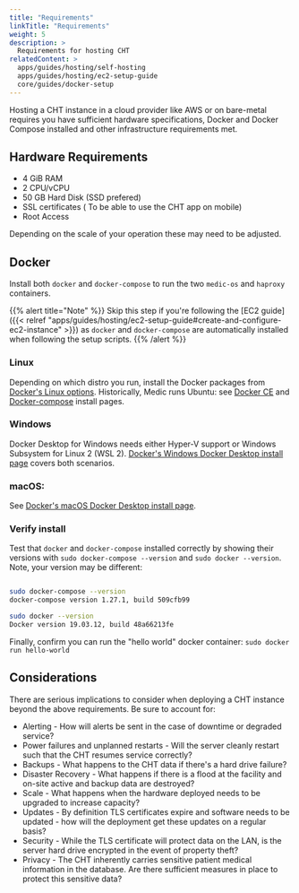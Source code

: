 ```yaml
---
title: "Requirements"
linkTitle: "Requirements"
weight: 5
description: >
  Requirements for hosting CHT
relatedContent: >
  apps/guides/hosting/self-hosting
  apps/guides/hosting/ec2-setup-guide
  core/guides/docker-setup
---
```


Hosting a CHT instance in a cloud provider like AWS or on bare-metal requires you have sufficient hardware specifications, Docker and Docker Compose installed and other infrastructure requirements met.

## Hardware Requirements

- 4 GiB RAM
- 2 CPU/vCPU
- 50 GB Hard Disk (SSD prefered)
- SSL certificates ( To be able to use the CHT app on mobile)
- Root Access 

Depending on the scale of your operation these may need to be adjusted.

##  Docker

Install both `docker` and `docker-compose` to run the two `medic-os` and `haproxy` containers.

{{% alert title="Note" %}}
Skip this step if you're following the  [EC2 guide]({{< relref "apps/guides/hosting/ec2-setup-guide#create-and-configure-ec2-instance" >}}) as `docker` and `docker-compose` are automatically installed when following the setup scripts. 
{{% /alert %}}

### Linux

Depending on which distro you run, install the Docker packages from [Docker's Linux options](https://docs.docker.com/engine/install/#server).  Historically, Medic runs Ubuntu: see [Docker CE](https://docs.docker.com/engine/install/ubuntu/) and [Docker-compose](https://docs.docker.com/compose/install/) install pages.

### Windows 

Docker Desktop for Windows needs either Hyper-V support or Windows Subsystem for Linux 2 (WSL 2).  [Docker's Windows Docker Desktop install page](https://docs.docker.com/docker-for-windows/install/) covers both scenarios. 

### macOS:

See [Docker's macOS Docker Desktop install page](https://docs.docker.com/docker-for-mac/install/).

### Verify install

Test that `docker` and `docker-compose` installed correctly by showing their versions with `sudo docker-compose --version` and `sudo docker --version`. Note, your version may be different:

```bash

sudo docker-compose --version
docker-compose version 1.27.1, build 509cfb99

sudo docker --version
Docker version 19.03.12, build 48a66213fe
```

Finally, confirm you can run the "hello world" docker container: `sudo docker run hello-world`

## Considerations

There are serious implications to consider when deploying a CHT instance beyond the above requirements.  Be sure to account for:

* Alerting - How will alerts be sent in the case of downtime or degraded service? 
* Power failures and unplanned restarts - Will the server cleanly restart such that the CHT resumes service correctly?
* Backups - What happens to the CHT data if there's a hard drive failure?  
* Disaster Recovery - What happens if there is a flood at the facility and on-site active and backup data are destroyed?
* Scale - What happens when the hardware deployed needs to be upgraded to increase capacity?
* Updates - By definition TLS certificates expire and software needs to be updated - how will the deployment get these updates on a regular basis?
* Security - While the TLS certificate will protect data on the LAN, is the server hard drive encrypted in the event of property theft? 
* Privacy - The CHT inherently carries sensitive patient medical information in the database. Are there sufficient measures in place to protect this sensitive data?  